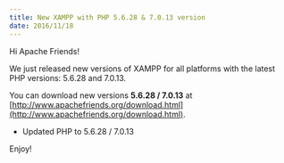 ```yaml
---
title: New XAMPP with PHP 5.6.28 & 7.0.13 version
date: 2016/11/18
---
```


Hi Apache Friends!

We just released new versions of XAMPP for all platforms with the latest PHP versions: 5.6.28 and 7.0.13.

You can download new versions <b>5.6.28 / 7.0.13</b> at [http://www.apachefriends.org/download.html](http://www.apachefriends.org/download.html).

- Updated PHP to 5.6.28 / 7.0.13

Enjoy!
